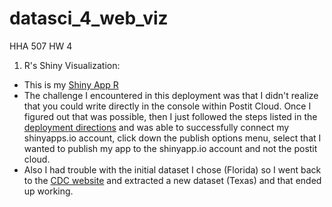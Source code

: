 # datasci_4_web_viz
HHA 507 HW 4

1. R's Shiny Visualization:
* This is my [Shiny App R](https://ba0tb1-megan-le.shinyapps.io/RShiny_Texas/)
* The challenge I encountered in this deployment was that I didn't realize that you could write directly in the console within Postit Cloud. Once I figured out that was possible, then I just followed the steps listed in the [deployment directions](https://docs.posit.co/shinyapps.io/getting-started.html#working-with-shiny-for-python) and was able to successfully connect my shinyapps.io account, click down the publish options menu, select that I wanted to publish my app to the shinyapp.io account and not the postit cloud.
* Also I had trouble with the initial dataset I chose (Florida) so I went back to the [CDC website](https://data.cdc.gov/500-Cities-Places/PLACES-Local-Data-for-Better-Health-County-Data-20/swc5-untb) and extracted a new dataset (Texas) and that ended up working.
